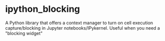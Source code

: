 # ipython_blocking
A Python library that offers a context manager to turn on cell execution capture/blocking in Jupyter notebooks/IPykernel.  Useful when you need a "blocking widget"
